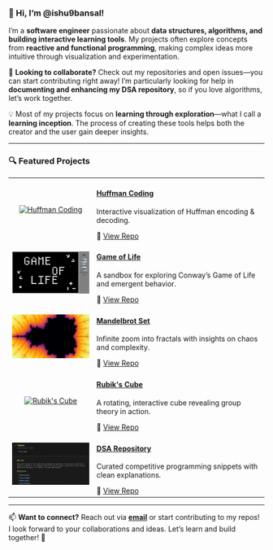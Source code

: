 ### 👋 Hi, I’m @ishu9bansal!  

I’m a **software engineer** passionate about **data structures, algorithms, and building interactive learning tools**. My projects often explore concepts from **reactive and functional programming**, making complex ideas more intuitive through visualization and experimentation.  

🚀 **Looking to collaborate?** Check out my repositories and open issues—you can start contributing right away! I’m particularly looking for help in **documenting and enhancing my DSA repository**, so if you love algorithms, let’s work together.  

💡 Most of my projects focus on **learning through exploration**—what I call a **learning inception**. The process of creating these tools helps both the creator and the user gain deeper insights.  

---

### 🔍 Featured Projects  
<div align="center">
    <table width="100%">
        <tr>
            <td width="33%" align="center">
                <a href="https://ishu9bansal.github.io/huffman" target="_blank"> <img src="https://raw.githubusercontent.com/ishu9bansal/huffman/master/thumbnail.png" width="200px" alt="Huffman Coding" /> </a>
            </td>
            <td>
                <h4><a href="https://ishu9bansal.github.io/huffman" target="_blank">Huffman Coding</a></h4>
                <p>Interactive visualization of Huffman encoding & decoding.</p>
                🔗 <a href="https://github.com/ishu9bansal/huffman" target="_blank">View Repo</a>
            </td>
        </tr>
        <tr>
            <td width="33%" align="center">
                <a href="https://ishu9bansal.github.io/game-of-life" target="_blank"> <img src="https://raw.githubusercontent.com/ishu9bansal/game-of-life/main/thumbnail.png" width="200px" alt="Game of Life" /> </a>
            </td>
            <td>
                <h4><a href="https://ishu9bansal.github.io/game-of-life" target="_blank">Game of Life</a></h4>
                <p>A sandbox for exploring Conway’s Game of Life and emergent behavior.</p>
                🔗 <a href="https://github.com/ishu9bansal/game-of-life" target="_blank">View Repo</a>
            </td>
        </tr>
        <tr>
            <td width="33%" align="center">
                <a href="https://ishu9bansal.github.io/mandelbrot" target="_blank"> <img src="https://raw.githubusercontent.com/ishu9bansal/mandelbrot/refs/heads/master/assets/mandelbrot-og-image.png" width="200px" alt="Mandelbrot Set" /> </a>
            </td>
            <td>
                <h4><a href="https://ishu9bansal.github.io/mandelbrot" target="_blank">Mandelbrot Set</a></h4>
                <p>Infinite zoom into fractals with insights on chaos and complexity.</p>
                🔗 <a href="https://github.com/ishu9bansal/mandelbrot" target="_blank">View Repo</a>
            </td>
        </tr>
        <tr>
            <td width="33%" align="center">
                <a href="https://ishu9bansal.github.io/rubik_cube/" target="_blank"> <img src="https://raw.githubusercontent.com/ishu9bansal/rubik_cube/master/thumbnail.gif" width="200px" alt="Rubik's Cube" /> </a>
            </td>
            <td>
                <h4><a href="https://ishu9bansal.github.io/rubik_cube/" target="_blank">Rubik's Cube</a></h4>
                <p>A rotating, interactive cube revealing group theory in action.</p>
                🔗 <a href="https://github.com/ishu9bansal/rubik_cube" target="_blank">View Repo</a>
            </td>
        </tr>
        <tr>
            <td width="33%" align="center">
                <a href="https://ishu9bansal.github.io/ideone/" target="_blank"> <img src="https://raw.githubusercontent.com/ishu9bansal/ideone/master/thumbnail.png" width="200px" alt="DSA Repository" /> </a>
            </td>
            <td>
                <h4><a href="https://ishu9bansal.github.io/ideone/" target="_blank">DSA Repository</a></h4>
                <p>Curated competitive programming snippets with clean explanations.</p>
                🔗 <a href="https://github.com/ishu9bansal/ideone" target="_blank">View Repo</a>
            </td>
        </tr>
    </table>
</div>


---

📫 **Want to connect?** Reach out via **[email](mailto:ishubansal1400@gmail.com)** or start contributing to my repos!  
I look forward to your collaborations and ideas. Let’s learn and build together! 🚀  
